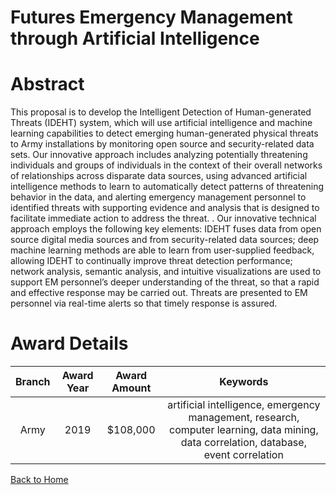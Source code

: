 
Futures Emergency Management through Artificial Intelligence
============================================================

# Abstract


This proposal is to develop the Intelligent Detection of Human-generated Threats (IDEHT) system, which will use artificial intelligence and machine learning capabilities to detect emerging human-generated physical threats to Army installations by monitoring open source and security-related data sets. Our innovative approach includes analyzing potentially threatening individuals and groups of individuals in the context of their overall networks of relationships across disparate data sources, using advanced artificial intelligence methods to learn to automatically detect patterns of threatening behavior in the data, and alerting emergency management personnel to identified threats with supporting evidence and analysis that is designed to facilitate immediate action to address the threat. . Our innovative technical approach employs the following key elements: IDEHT fuses data from open source digital media sources and from security-related data sources; deep machine learning methods are able to learn from user-supplied feedback, allowing IDEHT to continually improve threat detection performance; network analysis, semantic analysis, and intuitive visualizations are used to support EM personnel’s deeper understanding of the threat, so that a rapid and effective response may be carried out. Threats are presented to EM personnel via real-time alerts so that timely response is assured.  

# Award Details

|Branch|Award Year|Award Amount|Keywords|
| :---: | :---: | :---: | :---: |
|Army|2019|$108,000|artificial intelligence, emergency management, research, computer learning, data mining, data correlation, database, event correlation|
  
  


[Back to Home](https://github.com/chrischow/dod_sbir_awards/Reports/CC/#1036)